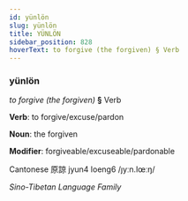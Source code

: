 ```yaml
---
id: yünlön
slug: yünlön
title: YÜNLÖN
sidebar_position: 828
hoverText: to forgive (the forgiven) § Verb
---
```


### yünlön

*to forgive (the forgiven)* **§** Verb

**Verb**: to forgive/excuse/pardon

**Noun**: the forgiven

**Modifier**: forgiveable/excuseable/pardonable

Cantonese 原諒 jyun4 loeng6 /ȷyːn.lœːŋ/

*Sino-Tibetan Language Family*